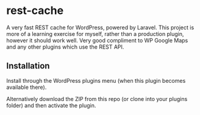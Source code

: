# rest-cache
A very fast REST cache for WordPress, powered by Laravel. This project is more of a learning exercise for myself, rather than a production plugin, however it should work well. Very good compliment to WP Google Maps and any other plugins which use the REST API.

## Installation
Install through the WordPress plugins menu (when this plugin becomes available there).

Alternatively download the ZIP from this repo (or clone into your plugins folder) and then activate the plugin.
